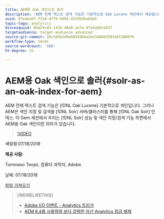 ```yaml
---
title: AEM용 Oak 색인으로 솔러
description: 'AEM 전체 텍스트 검색 기능은 기본적으로 Oak Lucene 색인에서 제공됩니다. 그러나 AEM은 Oak Solr 인덱스를 통해 Solr 서버/클러스터로 인덱싱 및 검색을 오프로드할 수도 있습니다. 이 Gem Session에서는 Solr를 AEM용 Oak 색인으로 사용하는 것이 성능 및 색인 지정/검색 기능 측면에서 적절할 수 있는 몇 가지 실제 상황 사례를 살펴봅니다. '
uuid: 97e4ee67-f218-4ff9-9d9a-452963ba6deb
topic-tags: analytics
discoiquuid: 84a24cd3-1420-48e0-ae7a-dfa4a68ce657
targetaudience: target-audience advanced
source-git-commit: 2bc5d56249e8835884a2eb348083507eb5308076
workflow-type: tm+mt
source-wordcount: '160'
ht-degree: 1%

---
```



# AEM용 Oak 색인으로 솔러{#solr-as-an-oak-index-for-aem}

AEM 전체 텍스트 검색 기능은 [!DNL Oak Lucene] 기본적으로 색인입니다. 그러나 AEM은 색인 지정 및 검색을 [!DNL Solr] 서버/클러스터를 통해 [!DNL Oak Solr] 인덱스. 이 Gem 세션에서 우리는 [!DNL Solr] 성능 및 색인 지정/검색 기능 측면에서 AEM용 Oak 색인이란 의미가 있습니다.

>[!VIDEO](https://video.tv.adobe.com/v/23023/?quality=9)

*배달됨 07/18/2018*

**제공 사람:**

Tommaso Teopii, 컴퓨터 과학자, Adobe

날짜: 07/18/2018

[파일 가져오기](assets/aem-gems-solr-oakaem-071818.pdf)

<!--
[Get back to the Overview](https://helpx.adobe.com/experience-manager/kt/eseminars/gems/aem-index.html)
-->

>[!MORELIKETHIS]
>
>* [Adobe I/O 이벤트 - Analytics 트리거](aem-analytics-triggers.md)
>* [AEM 6.4를 사용하여 보다 강력한 자산 Analytics 잠금 해제](https://helpx.adobe.com/experience-manager/kt/eseminars/experience-insider/exp-asset-analytics-64.html)


<!-- wrong link, needs to be replaced. removed for now:
>* [Getting the most out of digital interactions with AEM and Analytics](https://helpx.adobe.com/experience-manager/kt/eseminars/ask-the-expert/aem-getting-the-most-out-of-digital-interactions-with-aem-and-analytics.html) 
-->